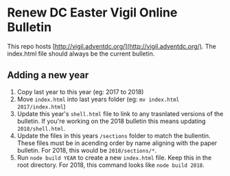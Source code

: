 # Renew DC Easter Vigil Online Bulletin

This repo hosts [http://vigil.adventdc.org/](http://vigil.adventdc.org/). The index.html file should always be the current bulletin.

## Adding a new year

1. Copy last year to this year (eg: 2017 to 2018)
1. Move `index.html` into last years folder (eg: `mv index.html 2017/index.html`)
1. Update this year's `shell.html` file to link to any trasnlated versions of the bulletin. If you're working on the 2018 bulletin this means updating `2018/shell.html`.
1. Update the files in this years `/sections` folder to match the bullentin. These files must be in acending order by name aligning with the paper bulletin. For 2018, this would be `2018/sections/*`.
1. Run `node build YEAR` to create a new `index.html` file. Keep this in the root directory. For 2018, this command looks like `node build 2018`.
